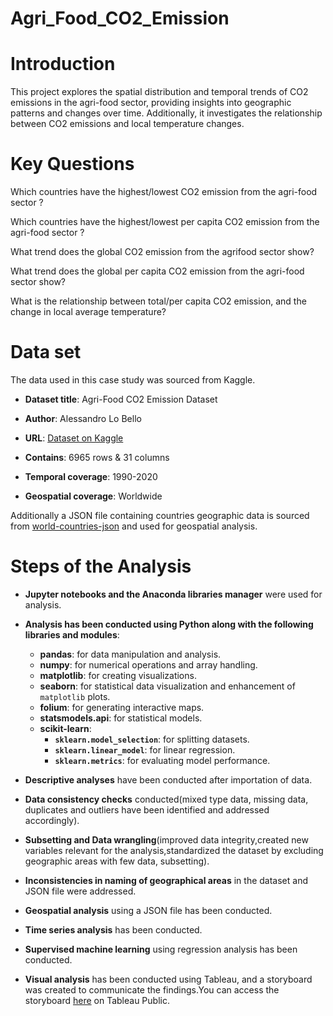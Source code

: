 # Agri_Food_CO2_Emission
# Introduction

This project explores the spatial distribution and temporal trends of CO2 emissions in the agri-food sector, providing insights into geographic patterns and changes over time. Additionally, it investigates the relationship between CO2 emissions and local temperature changes.

# Key Questions 

Which countries have the highest/lowest CO2 emission from the agri-food sector ?

Which countries have the highest/lowest per capita CO2 emission from the agri-food sector ?

What trend does the global CO2 emission from the agrifood sector show?

What trend does the global per capita CO2 emission from the agri-food sector show?

What is the relationship between total/per capita CO2 emission, and the change in local average temperature?


# Data set

The data used in this case study was sourced from Kaggle.
- **Dataset title**: Agri-Food CO2 Emission Dataset

- **Author**: Alessandro Lo Bello 

- **URL**: [Dataset on Kaggle](https://www.kaggle.com/datasets/alessandrolobello/agri-food-co2-emission-dataset-forecasting-ml/data)

- **Contains**: 6965 rows & 31 columns

- **Temporal coverage**: 1990-2020

- **Geospatial coverage**: Worldwide
    
Additionally a JSON file containing countries geographic data is sourced from [world-countries-json](https://www.kaggle.com/datasets/ktochylin/world-countries) and used for geospatial analysis. 

# Steps of the Analysis

- **Jupyter notebooks and the Anaconda libraries manager** were used for analysis.

- **Analysis has been conducted using Python along with the following libraries and modules**:
  - **pandas**: for data manipulation and analysis.
  - **numpy**: for numerical operations and array handling.
  - **matplotlib**: for creating visualizations.
  - **seaborn**: for statistical data visualization and enhancement of `matplotlib` plots.
  - **folium**: for generating interactive maps.
  - **statsmodels.api**: for statistical models.
  - **scikit-learn**:
    - **`sklearn.model_selection`**: for splitting datasets.
    - **`sklearn.linear_model`**: for linear regression.
    - **`sklearn.metrics`**: for evaluating model performance.

- **Descriptive analyses** have been conducted after importation of data.

- **Data consistency checks** conducted(mixed type data, missing data, duplicates and outliers have been identified and addressed accordingly).

- **Subsetting and Data wrangling**(improved data integrity,created new variables relevant for the analysis,standardized the dataset by excluding geographic areas with few data, subsetting).

- **Inconsistencies in naming of geographical areas** in the dataset and JSON file were addressed.

- **Geospatial analysis** using a JSON file has been conducted.

- **Time series analysis** has been conducted.

- **Supervised machine learning** using regression analysis has been conducted.

- **Visual analysis** has been conducted using Tableau, and a storyboard was created to communicate the findings.You can access the storyboard 
[here](https://public.tableau.com/shared/5P3MHR3GB?:display_count=n&:origin=viz_share_link) on Tableau Public.







